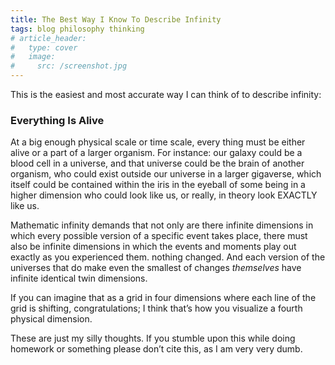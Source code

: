 ```yaml
---
title: The Best Way I Know To Describe Infinity
tags: blog philosophy thinking
# article_header:
#   type: cover
#   image:
#     src: /screenshot.jpg
---
```


This is the easiest and most accurate way I can think of to describe infinity:

<!--more-->

### Everything Is Alive

At a big enough physical scale or time scale, every thing must be either alive or a part of a larger organism. For instance: our galaxy could be a blood cell in a universe, and that universe could be the brain of another organism, who could exist outside our universe in a larger gigaverse, which itself could be contained within the iris in the eyeball of some being in a higher dimension who could look like us, or really, in theory look EXACTLY like us. 

Mathematic infinity demands that not only are there infinite dimensions in which every possible version of a specific event takes place, there must also be infinite dimensions in which the events and moments play out exactly as you experienced them. nothing changed. And each version of the universes that do make even the smallest of changes *themselves* have infinite identical twin dimensions. 

If you can imagine that as a grid in four dimensions where each line of the grid is shifting, congratulations; I think that’s how you visualize a fourth physical dimension. 

These are just my silly thoughts. If you stumble upon this while doing homework or something please don’t cite this, as I am very very dumb.